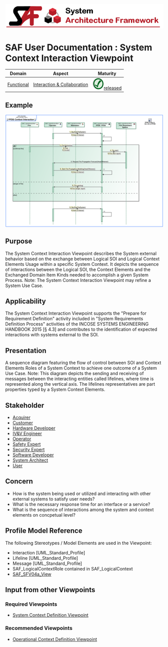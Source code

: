 ![System Architecture Framework](../diagrams/Banner_SAF.png)
# SAF User Documentation : System Context Interaction Viewpoint
|**Domain**|**Aspect**|**Maturity**|
| --- | --- | --- |
|[Functional](../domains.md#Domain-Functional)|[Interaction & Collaboration](../aspects.md#Aspect-Interaction-&-Collaboration)|![Released](../diagrams/Symbol_confirmed.png )[released](../using-saf/maturity.md#released)|
## Example
![System-Context-Interaction-Viewpoint-primary-example.svg](../diagrams/vp-examples/System-Context-Interaction-Viewpoint-primary-example.svg)
## Purpose
The System Context Interaction Viewpoint describes the System external behavior based on the exchange between Logical SOI and Logical Context Elements Usage within a specific System Context. It depicts the sequence of interactions between the Logical SOI, the Context Elements and the Exchanged Domain Item Kinds needed to accomplish a given System Process. 
Note: The System Context Interaction Viewpoint may refine a System Use Case.
## Applicability
The System Context Interaction Viewpoint supports the "Prepare for Requirement Definition" activity included in "System Requirements Definition Process" activities of the INCOSE SYSTEMS ENGINEERING HANDBOOK 2015 [§ 4.3] and contributes to the identification of expected interactions with systems external to the SOI.
## Presentation
A sequence diagram featuring the flow of control between SOI and Context Elements Roles of a System Context to achieve one outcome of a System Use Case. 
Note: This diagram depicts the sending and receiving of messages between the interacting entities called lifelines, where time is represented along the vertical axis. The lifelines representatives are part properties typed by a System Context Elements.

## Stakeholder
* [Acquirer](../stakeholders.md#Acquirer)
* [Customer](../stakeholders.md#Customer)
* [Hardware Developer](../stakeholders.md#Hardware-Developer)
* [IV&V Engineer](../stakeholders.md#IV&V-Engineer)
* [Operator](../stakeholders.md#Operator)
* [Safety Expert](../stakeholders.md#Safety-Expert)
* [Security Expert](../stakeholders.md#Security-Expert)
* [Software Developer](../stakeholders.md#Software-Developer)
* [System Architect](../stakeholders.md#System-Architect)
* [User](../stakeholders.md#User)
## Concern
* How is the system being used or utilized and interacting with other external systems to satisfy user needs?
* What is the necessary response time for an interface or a service?
* What is the sequence of interactions among the system and context elements on concpetual level?
## Profile Model Reference
The following Stereotypes / Model Elements are used in the Viewpoint:
* Interaction [UML_Standard_Profile]
* Lifeline [UML_Standard_Profile]
* Message [UML_Standard_Profile]
* SAF_LogicalContextRole contained in SAF_LogicalContext
* [SAF_SFV04a_View](../stereotypes.md#SAF_SFV04a_View)
## Input from other Viewpoints
### Required Viewpoints
* [System Context Definition Viewpoint](System-Context-Definition-Viewpoint.md)
### Recommended Viewpoints
* [Operational Context Definition Viewpoint](Operational-Context-Definition-Viewpoint.md)
